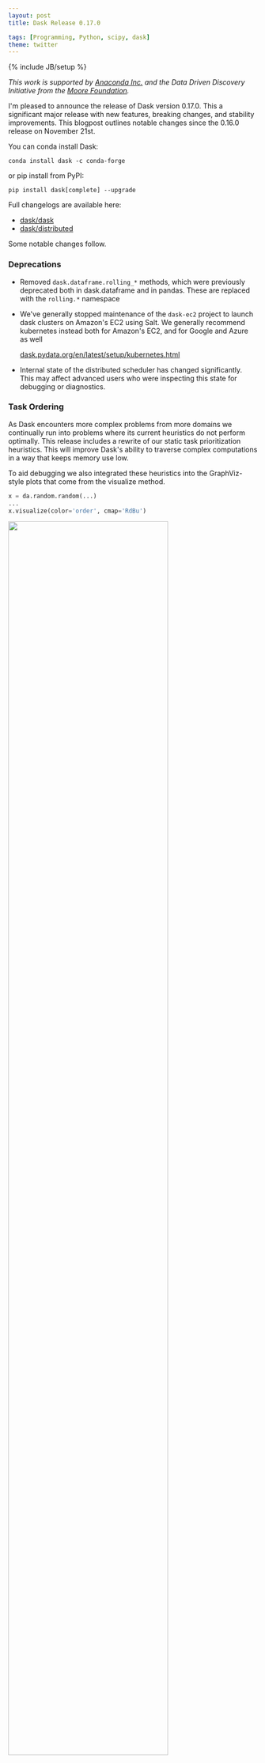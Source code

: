 ```yaml
---
layout: post
title: Dask Release 0.17.0

tags: [Programming, Python, scipy, dask]
theme: twitter
---
```


{% include JB/setup %}

_This work is supported by [Anaconda Inc.](http://anaconda.com)
and the Data Driven Discovery Initiative from the [Moore
Foundation](https://www.moore.org/)._

I'm pleased to announce the release of Dask version 0.17.0. This a significant
major release with new features, breaking changes, and stability improvements.
This blogpost outlines notable changes since the 0.16.0 release on November
21st.

You can conda install Dask:

    conda install dask -c conda-forge

or pip install from PyPI:

    pip install dask[complete] --upgrade

Full changelogs are available here:

- [dask/dask](https://github.com/dask/dask/blob/master/docs/source/changelog.rst)
- [dask/distributed](https://github.com/dask/distributed/blob/master/docs/source/changelog.rst)

Some notable changes follow.

### Deprecations

- Removed `dask.dataframe.rolling_*` methods, which were previously deprecated both in dask.dataframe and in pandas. These are replaced with the `rolling.*` namespace
- We've generally stopped maintenance of the `dask-ec2` project to launch dask clusters on Amazon's EC2 using Salt. We generally recommend kubernetes instead both for Amazon's EC2, and for Google and Azure as well

  [dask.pydata.org/en/latest/setup/kubernetes.html](http://dask.pydata.org/en/latest/setup/kubernetes.html)

- Internal state of the distributed scheduler has changed significantly. This may affect advanced users who were inspecting this state for debugging or diagnostics.

### Task Ordering

As Dask encounters more complex problems from more domains
we continually run into problems where its current heuristics do not perform optimally.
This release includes a rewrite of our static task prioritization heuristics.
This will improve Dask's ability to traverse complex computations
in a way that keeps memory use low.

To aid debugging we also integrated these heuristics into the GraphViz-style plots
that come from the visualize method.

```python
x = da.random.random(...)
...
x.visualize(color='order', cmap='RdBu')
```

<a href="https://user-images.githubusercontent.com/306380/35012109-86df75fa-fad6-11e7-9fa8-a43a697a4a17.png">
  <img src="https://user-images.githubusercontent.com/306380/35012109-86df75fa-fad6-11e7-9fa8-a43a697a4a17.png"
     width="80%"
     align="center"></a>

- [dask/dask #3066](https://github.com/dask/dask/pull/3066)
- [dask/dask #3057](https://github.com/dask/dask/pull/3057)

### Nested Joblib

Dask supports parallelizing Scikit-Learn
by extending Scikit-Learn's underlying library for parallelism,
[Joblib](http://tomaugspurger.github.io/distributed-joblib.html).
This allows Dask to distribute _some_ SKLearn algorithms across a cluster
just by wrapping them with a context manager.

This relationship has been strengthened,
and particular attention has been focused
when nesting one parallel computation within another,
such as occurs when you train a parallel estimator, like `RandomForest`,
within another parallel computation, like `GridSearchCV`.
Previously this would result in spawning too many threads/processes
and generally oversubscribing hardware.

Due to recent combined development within both Joblib and Dask,
these sorts of situations can now be resolved efficiently by handing them off to Dask,
providing speedups even in single-machine cases:

```python
from sklearn.externals import joblib
import distributed.joblib  # register the dask joblib backend

from dask.distributed import Client
client = Client()

est = ParallelEstimator()
gs = GridSearchCV(est)

with joblib.parallel_backend('dask'):
    gs.fit()
```

See Tom Augspurger's recent post with more details about this work:

- [http://tomaugspurger.github.io/distributed-joblib.html](http://tomaugspurger.github.io/distributed-joblib.html)
- [joblib/joblib #595](https://github.com/joblib/joblib/pull/595)
- [dask/distributed #1705](https://github.com/dask/distributed/pull/1705)
- [joblib/joblib #613](https://github.com/joblib/joblib/pull/613)

Thanks to [Tom Augspurger](https://github.com/TomAugspurger),
[Jim Crist](https://github.com/jcrist), and
[Olivier Grisel](https://github.com/ogrisel) who did most of this work.

### Scheduler Internal Refactor

The distributed scheduler has been significantly refactored to change it from a forest of dictionaries:

```python
priority = {'a': 1, 'b': 2, 'c': 3}
dependencies = {'a': {'b'}, 'b': {'c'}, 'c': []}
nbytes = {'a': 1000, 'b': 1000, 'c': 28}
```

To a bunch of objects:

```python
tasks = {'a': Task('a', priority=1, nbytes=1000, dependencies=...),
         'b': Task('b': priority=2, nbytes=1000, dependencies=...),
         'c': Task('c': priority=3, nbytes=28, dependencies=[])}
```

(there is _much_ more state than what is listed above,
but hopefully the examples above are clear.)

There were a few motivations for this:

1.  We wanted to try out Cython and PyPy, for which objects like this might be more effective than dictionaries.
2.  We believe that this is probably a bit easier for developers new to the schedulers to understand. The proliferation of state dictionaries was not highly discoverable.

Goal one ended up not working out.
We have not yet been able to make the scheduler significantly faster under Cython or PyPy with this new layout. There is even a slight memory increase with these changes.
However we have been happy with the results in code readability, and we hope that others find this useful as well.

Thanks to [Antoine Pitrou](https://github.com/pitrou),
who did most of the work here.

### User Priorities

You can now submit tasks with different priorities.

```python
x = client.submit(f, 1, priority=10)   # Higher priority preferred
y = client.submit(f, 1, priority=-10)  # Lower priority happens later
```

To be clear, Dask has always had priorities, they just weren't easily user-settable.
Higher priorities are given precedence. The default priority for all tasks is zero.
You can also submit priorities for collections (like arrays and dataframes)

```python
df = df.persist(priority=5)  # give this computation higher priority.
```

- [dask/distributed #1651](https://github.com/dask/distributed/pull/1651)

## Related projects

Several related projects are also undergoing releases:

- Tornado is updating to version 5.0 (there is a beta out now).
  This is a major change that will put Tornado on the Asyncio event loop in Python 3.
  It also includes many performance enhancements for high-bandwidth networks.
- Bokeh 0.12.14 was just released.

  Note that you will need to update Dask to work with this version of Bokeh

- [Daskernetes](http://daskernetes.readthedocs.io/en/latest/), a new project for launching Dask on Kubernetes clusters

## Acknowledgements

The following people contributed to the dask/dask repository since the 0.16.0
release on November 14th:

- Albert DeFusco
- Apostolos Vlachopoulos
- castalheiro
- James Bourbeau
- Jon Mease
- Ian Hopkinson
- Jakub Nowacki
- Jim Crist
- John A Kirkham
- Joseph Lin
- Keisuke Fujii
- Martijn Arts
- Martin Durant
- Matthew Rocklin
- Markus Gonser
- Nir
- Rich Signell
- Roman Yurchak
- S. Andrew Sheppard
- sephib
- Stephan Hoyer
- Tom Augspurger
- Uwe L. Korn
- Wei Ji
- Xander Johnson

The following people contributed to the dask/distributed repository since the
1.20.0 release on November 14th:

- Alexander Ford
- Antoine Pitrou
- Brett Naul
- Brian Broll
- Bruce Merry
- Cornelius Riemenschneider
- Daniel Li
- Jim Crist
- Kelvin Yang
- Matthew Rocklin
- Min RK
- rqx
- Russ Bubley
- Scott Sievert
- Tom Augspurger
- Xander Johnson
